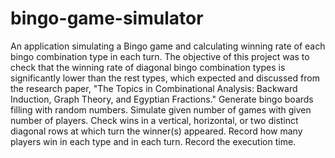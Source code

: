 # bingo-game-simulator
An application simulating a Bingo game and calculating winning rate of each bingo combination type in each turn. The objective of this project was to check that the winning rate of diagonal bingo combination types is significantly lower than the rest types, which expected and discussed from the research paper, "The Topics in Combinational Analysis: Backward Induction, Graph Theory, and Egyptian Fractions." Generate bingo boards filling with random numbers. Simulate given number of games with given number of players. Check wins in a vertical, horizontal, or two distinct diagonal rows at which turn the winner(s) appeared. Record how many players win in each type and in each turn. Record the execution time.
